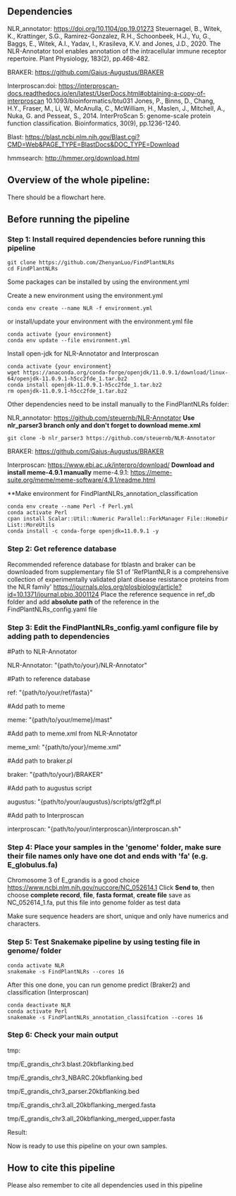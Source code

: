 ## Dependencies

NLR_annotator: https://doi.org/10.1104/pp.19.01273
Steuernagel, B., Witek, K., Krattinger, S.G., Ramirez-Gonzalez, R.H., Schoonbeek, H.J., Yu, G., Baggs, E., Witek, A.I., Yadav, I., Krasileva, K.V. and Jones, J.D., 2020. The NLR-Annotator tool enables annotation of the intracellular immune receptor repertoire. Plant Physiology, 183(2), pp.468-482.

BRAKER: https://github.com/Gaius-Augustus/BRAKER

Interproscan:doi: https://interproscan-docs.readthedocs.io/en/latest/UserDocs.html#obtaining-a-copy-of-interproscan
10.1093/bioinformatics/btu031
Jones, P., Binns, D., Chang, H.Y., Fraser, M., Li, W., McAnulla, C., McWilliam, H., Maslen, J., Mitchell, A., Nuka, G. and Pesseat, S., 2014. InterProScan 5: genome-scale protein function classification. Bioinformatics, 30(9), pp.1236-1240.

Blast: https://blast.ncbi.nlm.nih.gov/Blast.cgi?CMD=Web&PAGE_TYPE=BlastDocs&DOC_TYPE=Download

hmmsearch: http://hmmer.org/download.html



## Overview of the whole pipeline:

There should be a flowchart here.




## Before running the pipeline

### Step 1: Install required dependencies before running this pipeline

```
git clone https://github.com/ZhenyanLuo/FindPlantNLRs
cd FindPlantNLRs
```
Some packages can be installed by using the environment.yml

Create a new environment using the environment.yml
```
conda env create --name NLR -f environment.yml 
```
or install/update your environment with the environment.yml file
```
conda activate {your environment}
conda env update --file environment.yml
```
Install open-jdk for NLR-Annotator and Interproscan
```
conda activate {your environment}
wget https://anaconda.org/conda-forge/openjdk/11.0.9.1/download/linux-64/openjdk-11.0.9.1-h5cc2fde_1.tar.bz2
conda install openjdk-11.0.9.1-h5cc2fde_1.tar.bz2
rm openjdk-11.0.9.1-h5cc2fde_1.tar.bz2
```
Other dependencies need to be install manually to the FindPlantNLRs folder:

NLR_annotator: https://github.com/steuernb/NLR-Annotator
**Use nlr_parser3 branch only and don't forget to download meme.xml**
```
git clone -b nlr_parser3 https://github.com/steuernb/NLR-Annotator
```
BRAKER: https://github.com/Gaius-Augustus/BRAKER

Interproscan: https://www.ebi.ac.uk/interpro/download/
**Download and install meme-4.9.1 manually**
meme-4.9.1: https://meme-suite.org/meme/meme-software/4.9.1/readme.html

**Make environment for FindPlantNLRs_annotation_classification
```
conda env create --name Perl -f Perl.yml 
conda activate Perl
cpan install Scalar::Util::Numeric Parallel::ForkManager File::HomeDir List::MoreUtils 
conda install -c conda-forge openjdk=11.0.9.1 -y
```

### Step 2: Get reference database

Recommended reference database for tblastn and braker can be downloaded from supplementary file S1 of 'RefPlantNLR is a comprehensive collection of experimentally validated plant disease resistance proteins from the NLR family'
https://journals.plos.org/plosbiology/article?id=10.1371/journal.pbio.3001124
Place the reference sequence in ref_db folder and add **absolute path** of the reference in the FindPlantNLRs_config.yaml file

### Step 3: Edit the FindPlantNLRs_config.yaml configure file by adding path to dependencies
#Path to NLR-Annotator

NLR-Annotator: "{path/to/your}/NLR-Annotator"

#Path to reference database

ref: "{path/to/your/ref/fasta}"

#Add path to meme

meme: "{path/to/your/meme}/mast"

#Add path to meme.xml from NLR-Annotator

meme_xml: "{path/to/your}/meme.xml"

#Add path to braker.pl

braker: "{path/to/your}/BRAKER"

#Add path to augustus script

augustus: "{path/to/your/augustus}/scripts/gtf2gff.pl

#Add path to Interproscan

interproscan: "{path/to/your/interproscan}/interproscan.sh"

### Step 4: Place your samples in the 'genome' folder, make sure their file names only have one dot and ends with 'fa' (e.g. E_globulus.fa) 
Chromosome 3 of E_grandis is a good choice
https://www.ncbi.nlm.nih.gov/nuccore/NC_052614.1
Click **Send to**, then choose **complete record**, **file**, **fasta format**, **create file** save as NC_052614_1.fa, put this file into genome folder as test data



Make sure sequence headers are short, unique and only have numerics and characters.

### Step 5: Test Snakemake pipeline by using testing file in genome/ folder
```
conda activate NLR
snakemake -s FindPlantNLRs --cores 16
```
After this one done, you can run genome predict (Braker2) and classification (Interproscan)
```
conda deactivate NLR
conda activate Perl
snakemake -s FindPlantNLRs_annotation_classifcation --cores 16
```
### Step 6: Check your main output
tmp:

tmp/E_grandis_chr3.blast.20kbflanking.bed

tmp/E_grandis_chr3_NBARC.20kbflanking.bed

tmp/E_grandis_chr3_parser.20kbflanking.bed

tmp/E_grandis_chr3.all_20kbflanking_merged.fasta

tmp/E_grandis_chr3.all_20kbflanking_merged_upper.fasta

Result:


Now is ready to use this pipeline on your own samples.



## How to cite this pipeline

Please also remember to cite all dependencies used in this pipeline
